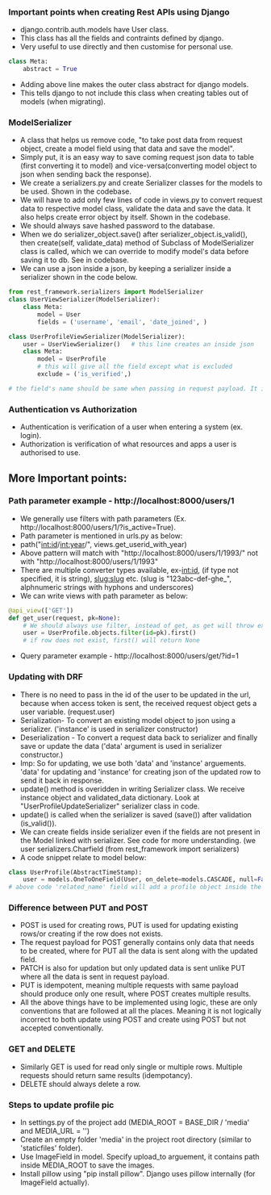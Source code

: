 ### Important points when creating Rest APIs using Django
- django.contrib.auth.models have User class.
- This class has all the fields and contraints defined by django.
- Very useful to use directly and then customise for personal use.
```python
class Meta:
    abstract = True
```
- Adding above line makes the outer class abstract for django models.
- This tells django to not include this class when creating tables out of models (when migrating).

### ModelSerializer
- A class that helps us remove code, "to take post data from request object, create a model field using that data and save the model".
- Simply put, it is an easy way to save coming request json data to table (first converting it to model) and vice-versa(converting model object to json when sending back the response).
- We create a serializers.py and create Serializer classes for the models to be used. Shown in the codebase.
- We will have to add only few lines of code in views.py to convert request data to respective model class, validate the data and save the data. It also helps create error object by itself. Shown in the codebase.
- We should always save hashed password to the database.
- When we do serializer_object.save() after serializer_object.is_valid(), then create(self, validate_data) method of Subclass of ModelSerializer class is called, which we can override to modify model's data before saving it to db. See in codebase.
- We can use a json inside a json, by keeping a serializer inside a serializer shown in the code below.
```python
from rest_framework.serializers import ModelSerializer
class UserViewSerializer(ModelSerializer):
    class Meta:
        model = User
        fields = ('username', 'email', 'date_joined', )

class UserProfileViewSerializer(ModelSerializer):
    user = UserViewSerializer()   # this line creates an inside json
    class Meta:
        model = UserProfile
        # this will give all the field except what is excluded
        exclude = ('is_verified',)

# the field's name should be same when passing in request payload. It is same as created in Model :)
```

### Authentication vs Authorization
- Authentication is verification of a user when entering a system (ex. login).
- Authorization is verification of what resources and apps a user is authorised to use.

## More Important points:
### Path parameter example - http://localhost:8000/users/1
- We generally use filters with path parameters (Ex. http://localhost:8000/users/1/?is_active=True).
- Path parameter is mentioned in urls.py as below:
- path("<int:id>/<int:year>/", views.get_userid_with_year)
- Above pattern will match with "http://localhost:8000/users/1/1993/" not with "http://localhost:8000/users/1/1993"
- There are multiple converter types available, ex-<int:id>, <name> (if type not specified, it is string), <slug:slug> etc. (slug is "123abc-def-ghe_", alphnumeric strings with hyphons and underscores) 
- We can write views with path parameter as below:
```python
@api_view(['GET'])
def get_user(request, pk=None):
    # We should always use filter, instead of get, as get will throw exception if row not found or multiple rows found.
    user = UserProfile.objects.filter(id=pk).first()
    # if row does not exist, first() will return None
```
- Query parameter example - http://localhost:8000/users/get/?id=1

### Updating with DRF
- There is no need to pass in the id of the user to be updated in the url, because when access token is sent, the received request object gets a user variable. (request.user)
- Serialization- To convert an existing model object to json using a serializer. ('instance' is used in serializer constructor)
- Deserialization - To convert a request data back to serializer and finally save or update the data ('data' argument is used in serializer constructor.)
- Imp: So for updating, we use both 'data' and 'instance' arguements. 'data' for updating and 'instance' for  creating json of the updated row to send it back in response.
- update() method is overidden in writing Serializer class. We receive instance object and validated_data dictionary. Look at "UserProfileUpdateSerializer" serializer class in code.
- update() is called when the serializer is saved (save()) after validation (is_valid()).
- We can create fields inside serializer even if the fields are not present in the Model linked with serializer. See code for more understanding. (we user serializers.Charfield (from rest_framework import serializers)
- A code snippet relate to model below:
```python
class UserProfile(AbstractTimeStamp):
    user = models.OneToOneField(User, on_delete=models.CASCADE, null=False, related_name = 'profile')
# above code 'related_name' field will add a profile object inside the User model. It's like both the tables UserProfile and User have id of each other.
```
### Difference between PUT and POST
- POST is used for creating rows, PUT is used for updating existing rows/or creating if the row does not exists.
- The request payload for POST generally contains only data that needs to be created, where for PUT all the data is sent along with the updated field.
- PATCH is also for updation but only updated data is sent unlike PUT where all the data is sent in request payload.
- PUT is idempotent, meaning multiple requests with same payload should produce only one result, where POST creates multiple results.
- All the above things have to be implemented using logic, these are only conventions that are followed at all the places. Meaning it is not logically incorrect to both update using POST and create using POST but not accepted conventionally.
### GET and DELETE
- Similarly GET is used for read only single or multiple rows. Multiple requests should return same results (idempotancy).
- DELETE should always delete a row.
### Steps to update profile pic
- In settings.py of the project add (MEDIA_ROOT = BASE_DIR / 'media' and MEDIA_URL = '')
- Create an empty folder 'media' in the project root directory (similar to 'staticfiles' folder).
- Use ImageField in model. Specify upload_to arguement, it contains path inside MEDIA_ROOT to save the images.
- Install pillow using "pip install pillow". Django uses pillow internally (for ImageField actually).
